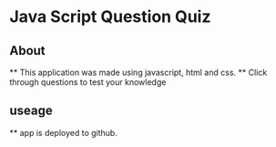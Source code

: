 # Java Script Question Quiz

## About 
 ** This application was made using javascript, html and css.
 ** Click through questions to test your knowledge
 
## useage 
** app is deployed to github.

